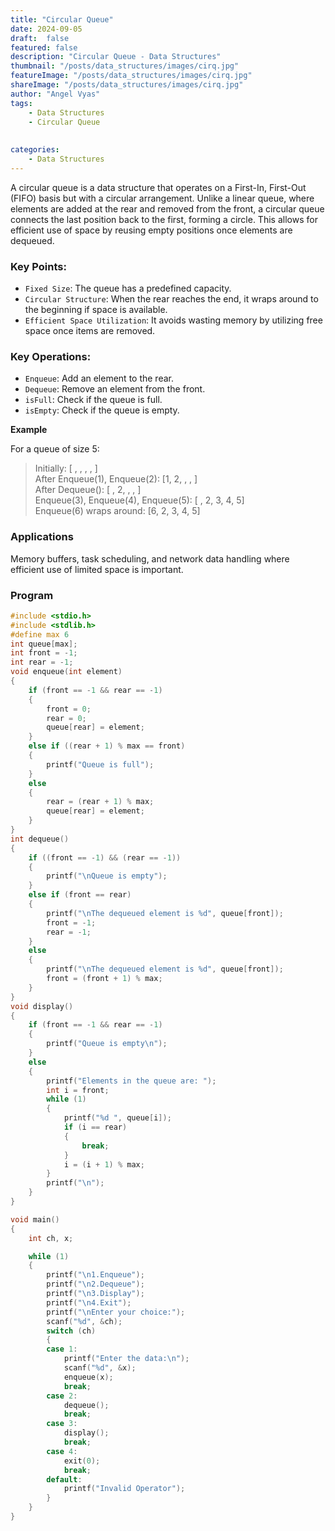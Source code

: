 ```yaml
---
title: "Circular Queue"
date: 2024-09-05
draft:  false
featured: false  
description: "Circular Queue - Data Structures"
thumbnail: "/posts/data_structures/images/cirq.jpg"
featureImage: "/posts/data_structures/images/cirq.jpg" 
shareImage: "/posts/data_structures/images/cirq.jpg"
author: "Angel Vyas"
tags:
    - Data Structures
    - Circular Queue
    
    
categories:     
    - Data Structures
---
```




A circular queue is a data structure that operates on a First-In, First-Out (FIFO) basis but with a circular arrangement. Unlike a linear queue, where elements are added at the rear and removed from the front, a circular queue connects the last position back to the first, forming a circle. This allows for efficient use of space by reusing empty positions once elements are dequeued.

### Key Points:
- `Fixed Size`: The queue has a predefined capacity.
- `Circular Structure`: When the rear reaches the end, it wraps around to the beginning if space is available.
- `Efficient Space Utilization`: It avoids wasting memory by utilizing free space once items are removed.


### Key Operations:

- `Enqueue`: Add an element to the rear.
- `Dequeue`: Remove an element from the front.
- `isFull`: Check if the queue is full.
- `isEmpty`: Check if the queue is empty.


**Example**

For a queue of size 5:


>Initially: [ , , , , ]<br/>
>After Enqueue(1), Enqueue(2): [1, 2, , , ]<br/>
>After Dequeue(): [ , 2, , , ]<br/>
>Enqueue(3), Enqueue(4), Enqueue(5): [ , 2, 3, 4, 5]<br/>
>Enqueue(6) wraps around: [6, 2, 3, 4, 5]<br/>


### Applications

Memory buffers, task scheduling, and network data handling where efficient use of limited space is important.

### Program

```c
#include <stdio.h>
#include <stdlib.h>
#define max 6
int queue[max];
int front = -1;
int rear = -1;
void enqueue(int element)
{
    if (front == -1 && rear == -1)
    {
        front = 0;
        rear = 0;
        queue[rear] = element;
    }
    else if ((rear + 1) % max == front)
    {
        printf("Queue is full");
    }
    else
    {
        rear = (rear + 1) % max;
        queue[rear] = element;
    }
}
int dequeue()
{
    if ((front == -1) && (rear == -1))
    {
        printf("\nQueue is empty");
    }
    else if (front == rear)
    {
        printf("\nThe dequeued element is %d", queue[front]);
        front = -1;
        rear = -1;
    }
    else
    {
        printf("\nThe dequeued element is %d", queue[front]);
        front = (front + 1) % max;
    }
}
void display()
{
    if (front == -1 && rear == -1)
    {
        printf("Queue is empty\n");
    }
    else
    {
        printf("Elements in the queue are: ");
        int i = front;
        while (1)
        {
            printf("%d ", queue[i]);
            if (i == rear)
            {
                break;
            }
            i = (i + 1) % max;
        }
        printf("\n");
    }
}

void main()
{
    int ch, x;

    while (1)
    {
        printf("\n1.Enqueue");
        printf("\n2.Dequeue");
        printf("\n3.Display");
        printf("\n4.Exit");
        printf("\nEnter your choice:");
        scanf("%d", &ch);
        switch (ch)
        {
        case 1:
            printf("Enter the data:\n");
            scanf("%d", &x);
            enqueue(x);
            break;
        case 2:
            dequeue();
            break;
        case 3:
            display();
            break;
        case 4:
            exit(0);
            break;
        default:
            printf("Invalid Operator");
        }
    }
}
```